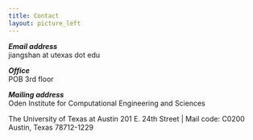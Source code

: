 ```yaml
---
title: Contact
layout: picture_left
---
```


_**Email address**_<br>
jiangshan at utexas dot edu

_**Office**_<br>
POB 3rd floor

_**Mailing address**_<br>
Oden Institute for Computational Engineering and Sciences

The University of Texas at Austin
201 E. 24th Street | Mail code: C0200 
Austin, Texas 78712-1229
